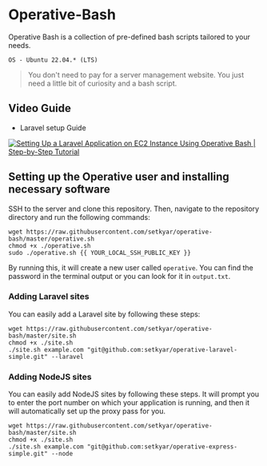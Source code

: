 # Operative-Bash

Operative Bash is a collection of pre-defined bash scripts tailored to your needs.

```
OS - Ubuntu 22.04.* (LTS)
```

> You don't need to pay for a server management website. You just need a little bit of curiosity and a bash script.

## Video Guide

- Laravel setup Guide

[![Setting Up a Laravel Application on EC2 Instance Using Operative Bash | Step-by-Step Tutorial](https://img.youtube.com/vi/TeEVQKThpTw/0.jpg)](https://www.youtube.com/watch?v=TeEVQKThpTw)

## Setting up the Operative user and installing necessary software

SSH to the server and clone this repository. Then, navigate to the repository directory and run the following commands:

```
wget https://raw.githubusercontent.com/setkyar/operative-bash/master/operative.sh
chmod +x ./operative.sh
sudo ./operative.sh {{ YOUR_LOCAL_SSH_PUBLIC_KEY }}
```

By running this, it will create a new user called `operative`. You can find the password in the terminal output or you can look for it in `output.txt`.

### Adding Laravel sites

You can easily add a Laravel site by following these steps:

```
wget https://raw.githubusercontent.com/setkyar/operative-bash/master/site.sh
chmod +x ./site.sh
./site.sh example.com "git@github.com:setkyar/operative-laravel-simple.git" --laravel
```

### Adding NodeJS sites

You can easily add NodeJS sites by following these steps. It will prompt you to enter the port number on which your application is running, and then it will automatically set up the proxy pass for you.

```
wget https://raw.githubusercontent.com/setkyar/operative-bash/master/site.sh
chmod +x ./site.sh
./site.sh example.com "git@github.com:setkyar/operative-express-simple.git" --node
```